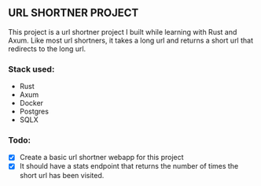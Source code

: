 ## URL SHORTNER PROJECT
This project is a url shortner project I built while learning with Rust and Axum. Like most url shortners, it takes a long url and returns a short url that redirects to the long url. 

### Stack used:
- Rust
- Axum
- Docker
- Postgres
- SQLX

### Todo:
- [x] Create a basic url shortner webapp for this project
- [x] It should have a stats endpoint that returns the number of times the short url has been visited.